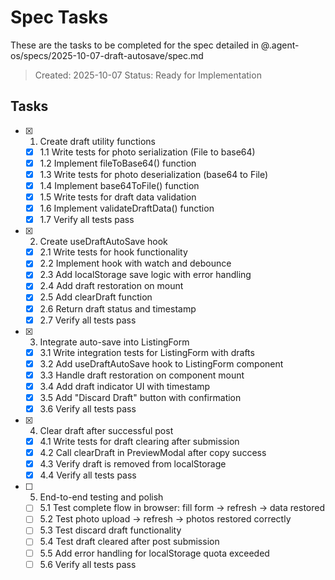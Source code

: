 # Spec Tasks

These are the tasks to be completed for the spec detailed in @.agent-os/specs/2025-10-07-draft-autosave/spec.md

> Created: 2025-10-07
> Status: Ready for Implementation

## Tasks

- [x] 1. Create draft utility functions
  - [x] 1.1 Write tests for photo serialization (File to base64)
  - [x] 1.2 Implement fileToBase64() function
  - [x] 1.3 Write tests for photo deserialization (base64 to File)
  - [x] 1.4 Implement base64ToFile() function
  - [x] 1.5 Write tests for draft data validation
  - [x] 1.6 Implement validateDraftData() function
  - [x] 1.7 Verify all tests pass

- [x] 2. Create useDraftAutoSave hook
  - [x] 2.1 Write tests for hook functionality
  - [x] 2.2 Implement hook with watch and debounce
  - [x] 2.3 Add localStorage save logic with error handling
  - [x] 2.4 Add draft restoration on mount
  - [x] 2.5 Add clearDraft function
  - [x] 2.6 Return draft status and timestamp
  - [x] 2.7 Verify all tests pass

- [x] 3. Integrate auto-save into ListingForm
  - [x] 3.1 Write integration tests for ListingForm with drafts
  - [x] 3.2 Add useDraftAutoSave hook to ListingForm component
  - [x] 3.3 Handle draft restoration on component mount
  - [x] 3.4 Add draft indicator UI with timestamp
  - [x] 3.5 Add "Discard Draft" button with confirmation
  - [x] 3.6 Verify all tests pass

- [x] 4. Clear draft after successful post
  - [x] 4.1 Write tests for draft clearing after submission
  - [x] 4.2 Call clearDraft in PreviewModal after copy success
  - [x] 4.3 Verify draft is removed from localStorage
  - [x] 4.4 Verify all tests pass

- [ ] 5. End-to-end testing and polish
  - [ ] 5.1 Test complete flow in browser: fill form → refresh → data restored
  - [ ] 5.2 Test photo upload → refresh → photos restored correctly
  - [ ] 5.3 Test discard draft functionality
  - [ ] 5.4 Test draft cleared after post submission
  - [ ] 5.5 Add error handling for localStorage quota exceeded
  - [ ] 5.6 Verify all tests pass
